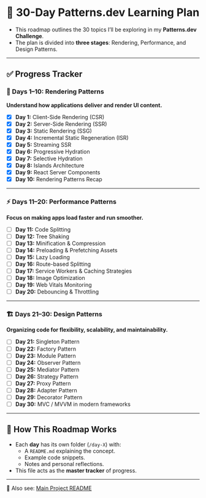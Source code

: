 # 📅 30-Day Patterns.dev Learning Plan

- This roadmap outlines the 30 topics I’ll be exploring in my **Patterns.dev Challenge**.  
- The plan is divided into **three stages**: Rendering, Performance, and Design Patterns.  

---

## ✅ Progress Tracker

### 🎨 Days 1–10: Rendering Patterns  
**Understand how applications deliver and render UI content.**  

- [x] **Day 1:** Client-Side Rendering (CSR)  
- [x] **Day 2:** Server-Side Rendering (SSR)  
- [x] **Day 3:** Static Rendering (SSG)  
- [x] **Day 4:** Incremental Static Regeneration (ISR)  
- [x] **Day 5:** Streaming SSR  
- [x] **Day 6:** Progressive Hydration  
- [x] **Day 7:** Selective Hydration  
- [x] **Day 8:** Islands Architecture  
- [x] **Day 9:** React Server Components  
- [x] **Day 10:** Rendering Patterns Recap

---

### ⚡️ Days 11–20: Performance Patterns  
**Focus on making apps load faster and run smoother.**  

- [ ] **Day 11:** Code Splitting  
- [ ] **Day 12:** Tree Shaking  
- [ ] **Day 13:** Minification & Compression  
- [ ] **Day 14:** Preloading & Prefetching Assets  
- [ ] **Day 15:** Lazy Loading  
- [ ] **Day 16:** Route-based Splitting  
- [ ] **Day 17:** Service Workers & Caching Strategies  
- [ ] **Day 18:** Image Optimization  
- [ ] **Day 19:** Web Vitals Monitoring  
- [ ] **Day 20:** Debouncing & Throttling  

---

### 🏗️ Days 21–30: Design Patterns  
**Organizing code for flexibility, scalability, and maintainability.** 

- [ ] **Day 21:** Singleton Pattern  
- [ ] **Day 22:** Factory Pattern  
- [ ] **Day 23:** Module Pattern  
- [ ] **Day 24:** Observer Pattern  
- [ ] **Day 25:** Mediator Pattern  
- [ ] **Day 26:** Strategy Pattern  
- [ ] **Day 27:** Proxy Pattern  
- [ ] **Day 28:** Adapter Pattern  
- [ ] **Day 29:** Decorator Pattern  
- [ ] **Day 30:** MVC / MVVM in modern frameworks  

---

## 📖 How This Roadmap Works
- Each **day** has its own folder (`/day-X`) with:
  - A `README.md` explaining the concept.  
  - Example code snippets.  
  - Notes and personal reflections.  
- This file acts as the **master tracker** of progress.  

---

🔗 Also see: [Main Project README](README.md)  